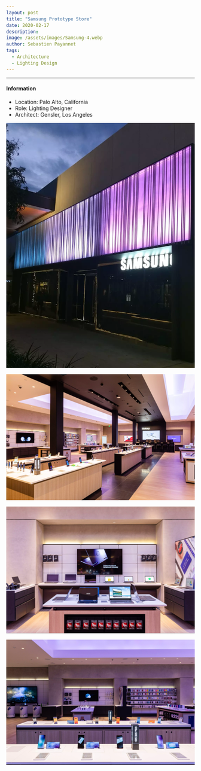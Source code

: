 ```yaml
---
layout: post
title: "Samsung Prototype Store"
date: 2020-02-17
description: 
image: /assets/images/Samsung-4.webp
author: Sebastien Payannet
tags: 
  - Architecture
  - Lighting Design
---
```

---


#### Information
* Location: Palo Alto, California
* Role: Lighting Designer
* Architect: Gensler, Los Angeles


![Placeholder](/assets/images/Samsung-1.webp)

![Placeholder](/assets/images/Samsung-4.webp)

![Placeholder](/assets/images/Samsung-2.webp)

![Placeholder](/assets/images/Samsung-3.webp)

